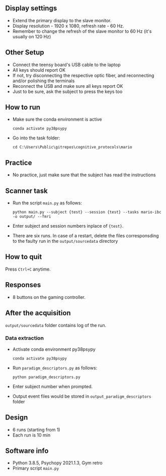 ## Display settings

* Extend the primary display to the slave monitor.
* Display resolution - 1920 x 1080, refresh rate - 60 Hz.
* Remember to change the refresh of the slave monitor to 60 Hz (it's usually on 120 Hz)

## Other Setup

* Connect the teensy board's USB cable to the laptop
* All keys should report OK
* If not, try disconnecting the respective optic fiber, and reconnecting and/or polishing the terminals
* Reconnect the USB and make sure all keys report OK
* Just to be sure, ask the subject to press the keys too

## How to run

* Make sure the conda environment is active
	
	```
	conda activate py38psypy
	```

* Go into the task folder:
	
	```
	cd C:\Users\Public\gitrepos\cognitive_protocols\mario
	```

## Practice

* No practice, just make sure that the subject has read the instructions

## Scanner task

* Run the script `main.py` as follows:
	
	```
	python main.py --subject {test} --session {test} --tasks mario-ibc -o output/ --fmri
	```

* Enter subject and session numbers inplace of `{test}`.
* There are six runs. In case of a restart, delete the files corresponsding to the faulty run in the `output/sourcedata` directory

## How to quit

Press `Ctrl+C` anytime.

## Responses

* 8 buttons on the gaming controller.

## After the acquisition

`output/sourcedata` folder contains log of the run.

### Data extraction

* Activate conda environment py38psypy 
	
	```
    conda activate py38psypy
	```

* Run `paradigm_descriptors.py` as follows:

	```
    python paradigm_descriptors.py
	```

* Enter subject number when prompted.

* Output event files would be stored in `output_paradigm_descriptors` folder

## Design

* 6 runs (starting from 1)
* Each run is 10 min 

## Software info

* Python 3.8.5, Psychopy 2021.1.3, Gym retro
* Primary script `main.py`
